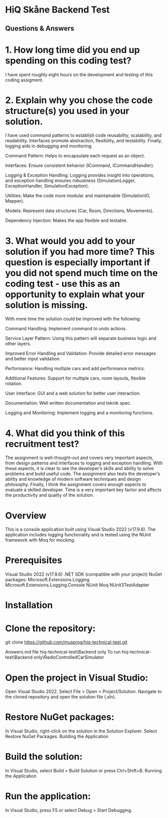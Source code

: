 # HiQ Skåne Backend Test

## Questions & Answers 

# 1. How long time did you end up spending on this coding test? 

I have spent roughly eight hours on the development and testing of this coding assigment.

# 2. Explain why you chose the code structure(s) you used in your solution.

I have used command patterns to establish code reusability, scalability, and readability. Interfaces promote abstraction, flexibility, and testability. Finally, logging aids in debugging and monitoring.

 Command Pattern: Helps to encapsulate each request as an object.

 Interfaces: Ensure consistent behavior (ICommand, ICommandHandler).

 Logging & Exception Handling: Logging provides insight into operations, and exception handling ensures robustness (SimulationLogger, ExceptionHandler, SimulationException).

 Utilities: Make the code more modular and maintainable (SimulationIO, Mapper).

 Models: Represent data structures (Car, Room, Directions, Movements).

 Dependency Injection: Makes the app flexible and testable.

# 3. What would you add to your solution if you had more time? This question is especially important if you did not spend much time on the coding test - use this as an opportunity to explain what your solution is missing.

With more time the solution could be improved with the following:

 Command Handling: Implement command to undo actions.

 Service Layer Pattern: Using this pattern will separate business logic and other layers. 

 Improved Error Handling and Validation: Provide detailed error messages and better input validation.

 Performance: Handling multiple cars and add performance metrics.

 Additional Features: Support for multiple cars, room layouts, flexible rotation.

 User Interface: GUI and a web solution for better user interaction.

 Documentation: Well written documentation and teknik spec.

 Logging and Monitoring: Implement logging and a monitoring functions.

# 4. What did you think of this recruitment test?

The assignment is well-thought-out and covers very important aspects, from design patterns and interfaces to logging and exception handling. With these aspects, it is clear to see the developer’s skills and ability to solve problems and build useful code. The assignment also tests the developer’s ability and knowledge of modern software techniques and design philosophy. Finally, I think the assignment covers enough aspects to evaluate a skilled developer. Time is a very important key factor and affects the productivity and quality of the solution.

# Overview
This is a console application built using Visual Studio 2022 (v17.9.6). The application includes logging functionality and is tested using the NUnit framework with Moq for mocking.

# Prerequisites
Visual Studio 2022 (v17.9.6)
.NET SDK (compatible with your project)
NuGet packages:
Microsoft.Extensions.Logging
Microsoft.Extensions.Logging.Console
NUnit
Moq
NUnit3TestAdapter
# Installation
# Clone the repository:

git clone https://github.com/musprog/hiq-technical-test.git

Answers.md file hiq-technical-test\Backend only
To run hiq-technical-test\Backend only\RadioControlledCarSimulator

# Open the project in Visual Studio:
Open Visual Studio 2022.
Select File > Open > Project/Solution.
Navigate to the cloned repository and open the solution file (.sln).
# Restore NuGet packages:
In Visual Studio, right-click on the solution in the Solution Explorer.
Select Restore NuGet Packages.
Building the Application
# Build the solution:
In Visual Studio, select Build > Build Solution or press Ctrl+Shift+B.
Running the Application
# Run the application:
In Visual Studio, press F5 or select Debug > Start Debugging.